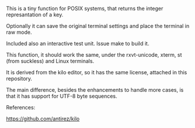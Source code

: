 This is a tiny function for POSIX systems, that returns the integer represantation of a key.

Optionally it can save the original terminal settings and place the terminal in raw mode.

Included also an interactive test unit. Issue make to build it.

This function, it should work the same, under the rxvt-unicode, xterm, st (from suckless) and Linux terminals.

It is derived from the kilo editor, so it has the same license, attached in this repository.

The main difference, besides the enhancements to handle more cases, is that it has support for UTF-8 byte sequences.

References:

https://github.com/antirez/kilo
